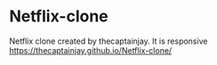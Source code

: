 # Netflix-clone
Netflix clone created by thecaptainjay. It is responsive
https://thecaptainjay.github.io/Netflix-clone/